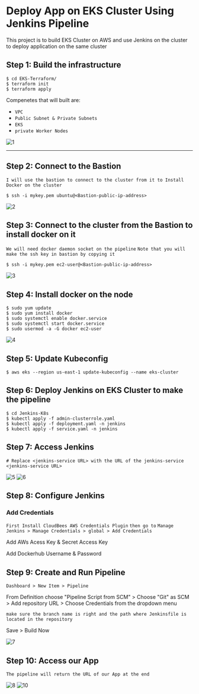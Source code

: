 # Deploy App on EKS Cluster Using Jenkins Pipeline

This project is to build EKS Cluster on AWS and use Jenkins on the cluster to deploy application on the same cluster

## Step 1: Build the infrastructure

```
$ cd EKS-Terraform/
$ terraform init
$ terraform apply
```
Compenetes that will built are:

- `VPC`
- `Public Subnet & Private Subnets`
-  `EKS`
-  `private Worker Nodes`


![1](https://github.com/0xZe/ITI-Final-Project/assets/81789671/c745deb4-c8ff-4f9a-b06d-cac810b414a8)

---

## Step 2: Connect to the Bastion 
`I will use the bastion to connect to the cluster from it to Install Docker on the cluster`

```
$ ssh -i mykey.pem ubuntu@<Bastion-public-ip-address>
```
![2](https://github.com/0xZe/ITI-Final-Project/assets/81789671/fb59a907-1148-471a-80ce-4c6022ba7034)

## Step 3: Connect to the cluster from the Bastion to install docker on it
`We will need docker daemon socket on the pipeline`
`Note that you will make the ssh key in bastion by copying it`
```
$ ssh -i mykey.pem ec2-user@<Bastion-public-ip-address>
```
![3](https://github.com/0xZe/ITI-Final-Project/assets/81789671/388a456d-304e-43ea-89ac-91de1cb99762)


## Step 4: Install docker on the node

```
$ sudo yum update
$ sudo yum install docker
$ sudo systemctl enable docker.service
$ sudo systemctl start docker.service
$ sudo usermod -a -G docker ec2-user
```
![4](https://github.com/0xZe/ITI-Final-Project/assets/81789671/55d738c5-b55a-4ea9-969b-e3ede39fc776)


## Step 5: Update Kubeconfig

```
$ aws eks --region us-east-1 update-kubeconfig --name eks-cluster
```

## Step 6: Deploy Jenkins on EKS Cluster to make the pipeline

```
$ cd Jenkins-K8s
$ kubectl apply -f admin-clusterrole.yaml
$ kubectl apply -f deployment.yaml -n jenkins
$ kubectl apply -f service.yaml -n jenkins

```

## Step 7: Access Jenkins

```
# Replace <jenkins-service URL> with the URL of the jenkins-service
<jenkins-service URL>
```
![5](https://github.com/0xZe/ITI-Final-Project/assets/81789671/889d89e6-5071-4019-8dad-44f27c9c1df8)
![6](https://github.com/0xZe/ITI-Final-Project/assets/81789671/1e887161-934e-4c65-a168-9757964207f2)

## Step 8: Configure Jenkins

### Add Credentials

`First Install CloudBees AWS Credentials Plugin`
`then go to`
`Manage Jenkins > Manage Credentials > global > Add Credentials`

Add AWs Acess Key & Secret Access Key

Add Dockerhub Username & Password

## Step 9: Create and Run Pipeline

`Dashboard > New Item > Pipeline`

From Definition choose "Pipeline Script from SCM" > Choose "Git" as SCM > Add repository URL > Choose Credentials from the dropdown menu

`make sure the branch name is right and the path where Jenkinsfile is located in the repository`

Save > Build Now

![7](https://github.com/0xZe/ITI-Final-Project/assets/81789671/0f692c3e-35e2-49fa-971a-2f7dd730f759)


## Step 10: Access our App

`The pipeline will return the URL of our App at the end `

![8](https://github.com/0xZe/ITI-Final-Project/assets/81789671/47564c91-9327-4885-a1c5-9fc58d1d21c4)
![10](https://github.com/0xZe/ITI-Final-Project/assets/81789671/f8f20a19-bd17-475b-9024-741b41da6adf)




